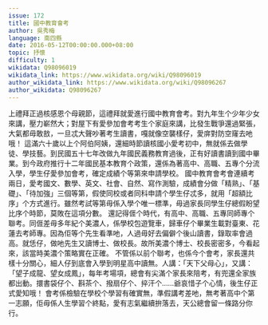 ```yaml
---
issue: 172
title: 國中教育會考
author: 吳秀梅
language: 南四縣
date: 2016-05-12T00:00:00.000+08:00
topic: 抒懷
difficulty: 1
wikidata: Q98096019
wikidata_link: https://www.wikidata.org/wiki/Q98096019
author_wikidata_link: https://www.wikidata.org/wiki/Q98096267
author_wikidata: Q98096267
---
```

上禮拜正過核感恩个母親節，這禮拜就愛進行國中教育會考。對九年生个少年少女來講，壓力嶄然大；對屋下有愛參加會考考生个家庭來講，比發生戰爭還過緊張，大氣都毋敢敨，一旦忒大聲吵著考生讀書，嘎就像空襲樣仔，愛庰對防空窿去吔哦！
這滿六十歲以上个阿伯阿姨，還細時節讀核國小愛考初中，無就係去做學徒、學技藝。到民國五十七年改做九年國民義務教育過後，正有好讀書讀到國中畢業。到今政府推行十二年國民基本教育个政策，還係為著高中、高職、五專个分流入學，學生仔愛參加會考，確定成績个等第來申請學校。
國中教育會考會連續考兩日，愛考國文、數學、英文、社會、自然、寫作測驗，成績會分做「精熟」、「基礎」、「待加強」三個等第，假使同校或者同科申請个學生仔忒多，就用「超額比序」个方式進行。雖然考試等第毋係入學个唯一標準，毋過家長同學生仔總假盼望比序个時節，莫敗在這項分數。
還記得𠊎个時代，有高中、高職、五專同師專个聯考。同𠊎差毋多年紀个美濃人，係學校包遊覽車，歸車仔个畢業生載對臺東、花蓮去考師專。因為佢等个先生看準吔，人過毋好去偏僻个後山讀書，錄取率會過高。就恁仔，做吔先生又讀博士、做校長。故所美濃个博士、校長密密多，今看起來，該當時美濃个策略實在正確。
不管係以前个聯考，也係今个會考，家長還共樣十分關心，細人仔到底會入學到明星高中讀無。人講：「天下父母心」，又講：「望子成龍、望女成鳳」，每年考場項，總會有尖滿个家長來陪考，有兜還全家族都出動。擐書袋仔个、斟茶个、撥扇仔个、捽汗个……爺哀惜子个心情，後生仔正式愛知哦！
會考係檢驗在學校个學習有確實無，準假講考差吔，無考著高中个第一志願，佢毋係人生學習个終點，愛有志氣繼續拚落去，天公總會留一條路分你行。
